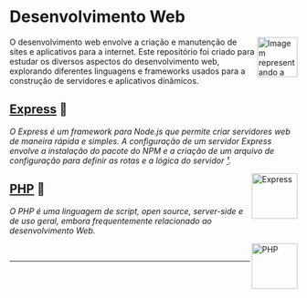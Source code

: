 # Desenvolvimento Web
<img src="https://static.vecteezy.com/system/resources/previews/036/004/783/non_2x/website-logo-searching-illustration-free-png.png" alt="Imagem representando a web" width="70" align="right">

O desenvolvimento web envolve a criação e manutenção de sites e aplicativos para a internet. Este repositório foi criado para estudar os diversos aspectos do desenvolvimento web, explorando diferentes linguagens e frameworks usados para a construção de servidores e aplicativos dinâmicos.

## [Express][1] 🚂
*O Express é um framework para Node.js que permite criar servidores web de maneira rápida e simples. A configuração de um servidor Express envolve a instalação do pacote do NPM e a criação de um arquivo de configuração para definir as rotas e a lógica do servidor [¹][2].*

<img src="https://upload.wikimedia.org/wikipedia/commons/6/64/Expressjs.png" alt="Express" width="80" align="right">

## [PHP][3] 🐘

*O PHP é uma linguagem de script, open source, server-side e de uso geral, embora frequentemente relacionado ao desenvolvimento Web.*

<img src="https://upload.wikimedia.org/wikipedia/commons/2/27/PHP-logo.svg" alt="PHP" width="80" align="right">

<br>

---

[1]: Express
[2]: Express/1%20-%20Configurando_Express.md
[3]: PHP
